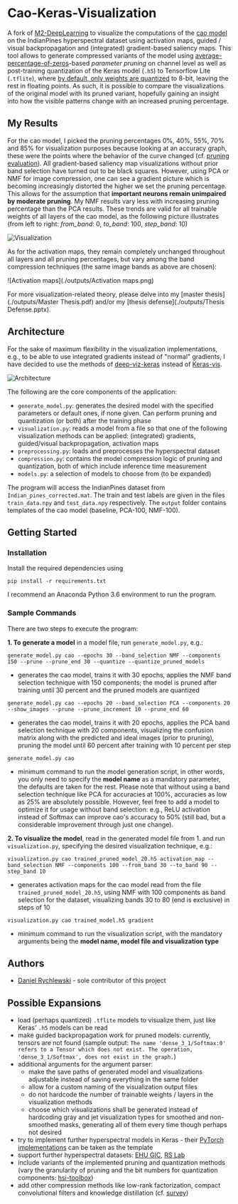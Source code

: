 # Cao-Keras-Visualization

A fork of [M2-DeepLearning](https://github.com/MeryllEssig/M2-DeepLearning) to visualize the computations of the [cao model](https://github.com/xiangyongcao/CNN_HSIC_MRF) on the IndianPines hyperspectral dataset using activation maps, guided / visual backpropagation and (integrated) gradient-based saliency maps.
This tool allows to generate compressed variants of the model using [average-percentage-of-zeros](https://arxiv.org/abs/1607.03250)\-based <i>parameter pruning</i> on channel level as well as post-training quantization of the Keras model (`.h5`) to Tensorflow Lite (`.tflite`), where [by default, only weights are quantized](https://www.tensorflow.org/lite/performance/post_training_quant) to 8-bit, leaving the rest in floating points. As such, it is possible to compare the visualizations of the original model with its pruned variant, hopefully gaining an insight into how the visible patterns change with an increased pruning percentage.
 
## My Results

For the cao model, I picked the pruning percentages 0%, 40%, 55%, 70% and 85% for visualization purposes because looking at an accuracy graph, these were the points where the behavior of the curve changed (cf. [pruning evaluation](https://github.com/daniel-rychlewski/hsi-toolbox/blob/master/DeepHyperX/outputs/Excel%20Evaluations/Evaluation%20Pruning.xlsx)).
All gradient-based saliency map visualizations without prior band selection have turned out to be black squares. However, using PCA or NMF for image compression, one can see a gradient picture which is becoming increasingly distorted the higher we set the pruning percentage. This allows for the assumption that <b>important neurons remain unimpaired by moderate pruning</b>. My NMF results vary less with increasing pruning percentage than the PCA results. These trends are valid for all trainable weights of all layers of the cao model, as the following picture illustrates (from left to right: <i>from_band</i>: 0, <i>to_band</i>: 100, <i>step_band</i>: 10)

![Visualization](./outputs/Visualization.png)

As for the activation maps, they remain completely unchanged throughout all layers and all pruning percentages, but vary among the band compression techniques (the same image bands as above are chosen): 

![Activation maps](./outputs/Activation maps.png)

For more visualization-related theory, please delve into my [master thesis](./outputs/Master Thesis.pdf) and/or my [thesis defense](./outputs/Thesis Defense.pptx).

## Architecture

For the sake of maximum flexibility in the visualization implementations, e.g., to be able to use integrated gradients instead of "normal" gradients, I have decided to use the methods of [deep-viz-keras](https://github.com/experiencor/deep-viz-keras) instead of [Keras-vis](https://github.com/raghakot/keras-vis).

![Architecture](./outputs/Architecture.png)

The following are the core components of the application:

* `generate_model.py`: generates the desired model with the specified parameters or default ones, if none given. Can perform pruning and quantization (or both) after the training phase
* `visualization.py`: reads a model from a file so that one of the following visualization methods can be applied: (integrated) gradients, guided/visual backpropagation, activation maps
* `preprocessing.py`: loads and preprocesses the hyperspectral dataset
* `compression.py`: contains the model compression logic of pruning and quantization, both of which include inference time measurement
* `models.py`: a selection of models to choose from (to be expanded)

The program will access the IndianPines dataset from `Indian_pines_corrected.mat`. The train and test labels are given in the files `train_data.npy` and `test_data.npy` respectively.
The `output` folder contains templates of the cao model (baseline, PCA-100, NMF-100). 

## Getting Started

### Installation

Install the required dependencies using

`pip install -r requirements.txt`

I recommend an Anaconda Python 3.6 environment to run the program.

### Sample Commands 

There are two steps to execute the program:

<b>1\. To generate a model</b> in a model file, run `generate_model.py`, e.g.:

`generate_model.py cao --epochs 30 --band_selection NMF --components 150 --prune --prune_end 30 --quantize --quantize_pruned_models`

* generates the cao model, trains it with 30 epochs, applies the NMF band selection technique with 150 components; the model is pruned after training until 30 percent and the pruned models are quantized

`generate_model.py cao --epochs 20 --band_selection PCA --components 20 --show_images --prune --prune_increment 10 --prune_end 60`

* generates the cao model, trains it with 20 epochs, applies the PCA band selection technique with 20 components, visualizing the confusion matrix along with the predicted and ideal images (prior to pruning), pruning the model until 60 percent after training with 10 percent per step

`generate_model.py cao`

* minimum command to run the model generation script, in other words, you only need to specify the <b>model name</b> as a mandatory parameter, the defaults are taken for the rest. Please note that without using a band selection technique like PCA for accuracies at 100%, accuracies as low as 25% are absolutely possible. However, feel free to add a model to optimize it for usage without band selection: e.g., ReLU activation instead of Softmax can improve cao's accuracy to 50% (still bad, but a considerable improvement through just one change).
 
<b>2\. To visualize the model</b>, read in the generated model file from 1. and run `visualization.py`, specifying the desired visualization technique, e.g.:  

`visualization.py cao trained_pruned_model_20.h5 activation_map --band_selection NMF --components 100 --from_band 30 --to_band 90 --step_band 10`

* generates activation maps for the cao model read from the file `trained_pruned_model_20.h5`, using NMF with 100 components as band selection for the dataset, visualizing bands 30 to 80 (end is exclusive) in steps of 10

`visualization.py cao trained_model.h5 gradient`

* minimum command to run the visualization script, with the mandatory arguments being the <b>model name, model file and visualization type</b>

## Authors

* [Daniel Rychlewski](https://github.com/daniel-rychlewski) - sole contributor of this project

## Possible Expansions

* load (perhaps quantized) `.tflite` models to visualize them, just like Keras' `.h5` models can be read
* make guided backpropagation work for pruned models: currently, tensors are not found (sample output: `The name 'dense_3_1/Softmax:0' refers to a Tensor which does not exist. The operation, 'dense_3_1/Softmax', does not exist in the graph.`)
* additional arguments for the argument parser:
    * make the save paths of generated model and visualizations adjustable instead of saving everything in the same folder
    * allow for a custom naming of the visualization output files
    * do not hardcode the number of trainable weights / layers in the visualization methods
    * choose which visualizations shall be generated instead of hardcoding gray and jet visualization types for smoothed and non-smoothed masks, generating all of them every time though perhaps not desired
* try to implement further hyperspectral models in Keras - their [PyTorch implementations](https://github.com/daniel-rychlewski/hsi-toolbox) can be taken as the template
* support further hyperspectral datasets: [EHU GIC](http://www.ehu.eus/ccwintco/index.php/Hyperspectral_Remote_Sensing_Scenes), [RS Lab](https://rslab.ut.ac.ir/data)
* include variants of the implemented pruning and quantization methods (vary the granularity of pruning and the bit numbers for quantization components: [hsi-toolbox](https://github.com/daniel-rychlewski/hsi-toolbox))
* add other compression methods like low-rank factorization, compact convolutional filters and knowledge distillation (cf. [survey](https://arxiv.org/abs/1710.09282))